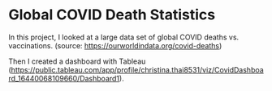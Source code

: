 # Global COVID Death Statistics

In this project, I looked at a large data set of global COVID deaths vs. vaccinations. (source: https://ourworldindata.org/covid-deaths)

Then I created a dashboard with Tableau (https://public.tableau.com/app/profile/christina.thai8531/viz/CovidDashboard_16440068109660/Dashboard1).

